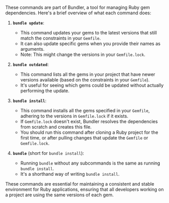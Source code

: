 These commands are part of Bundler, a tool for managing Ruby gem dependencies. Here's a brief overview of what each command does:

1. **`bundle update`**:
   - This command updates your gems to the latest versions that still match the constraints in your `Gemfile`. 
   - It can also update specific gems when you provide their names as arguments.
   - Note: This might change the versions in your `Gemfile.lock`.

2. **`bundle outdated`**:
   - This command lists all the gems in your project that have newer versions available (based on the constraints in your `Gemfile`).
   - It's useful for seeing which gems could be updated without actually performing the update.

3. **`bundle install`**:
   - This command installs all the gems specified in your `Gemfile`, adhering to the versions in `Gemfile.lock` if it exists.
   - If `Gemfile.lock` doesn't exist, Bundler resolves the dependencies from scratch and creates this file.
   - You should run this command after cloning a Ruby project for the first time, or after pulling changes that update the `Gemfile` or `Gemfile.lock`.

4. **`bundle`** (short for `bundle install`):
   - Running `bundle` without any subcommands is the same as running `bundle install`.
   - It's a shorthand way of writing `bundle install`.

These commands are essential for maintaining a consistent and stable environment for Ruby applications, ensuring that all developers working on a project are using the same versions of each gem.
